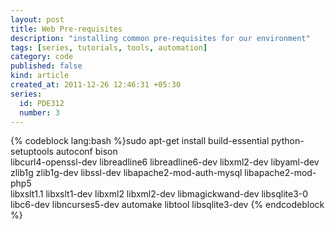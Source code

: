 ```yaml
---
layout: post
title: Web Pre-requisites
description: "installing common pre-requisites for our environment"
tags: [series, tutorials, tools, automation]
category: code
published: false
kind: article
created_at: 2011-12-26 12:46:31 +05:30
series:
  id: PDE312
  number: 3
---
```

{% codeblock lang:bash %}sudo apt-get install build-essential python-setuptools autoconf bison \
libcurl4-openssl-dev libreadline6 libreadline6-dev libxml2-dev libyaml-dev \
zlib1g zlib1g-dev libssl-dev libapache2-mod-auth-mysql  libapache2-mod-php5  \
libxslt1.1 libxslt1-dev libxml2 libxml2-dev libmagickwand-dev libsqlite3-0 \
libc6-dev libncurses5-dev automake libtool libsqlite3-dev
{% endcodeblock %}
